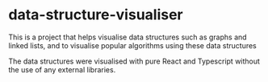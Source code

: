 # data-structure-visualiser

This is a project that helps visualise data structures such as graphs and linked lists, and to visualise popular algorithms using these data structures

The data structures were visualised with pure React and Typescript without the use of any external libraries.
